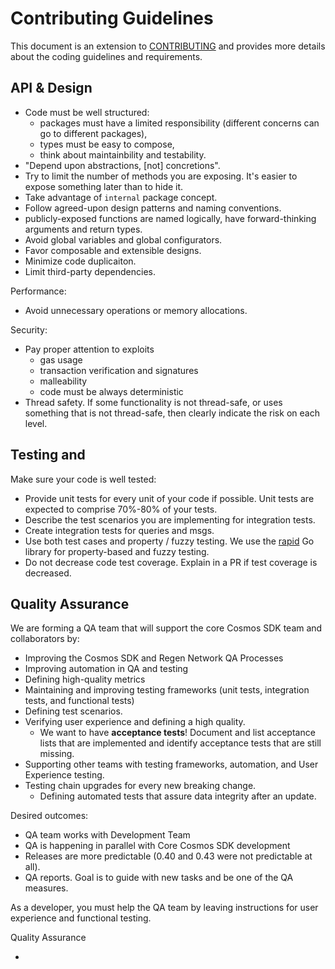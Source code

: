 # Contributing Guidelines

This document is an extension to [CONTRIBUTING](./CONTRIBUTING.md) and provides more details about the coding guidelines and requirements.

## API & Design

+ Code must be well structured:
  + packages must have a limited responsibility (different concerns can go to different packages),
  + types must be easy to compose,
  + think about maintainbility and testability.
+ "Depend upon abstractions, [not] concretions".
+ Try to limit the number of methods you are exposing. It's easier to expose something later than to hide it.
+ Take advantage of `internal` package concept.
+ Follow agreed-upon design patterns and naming conventions.
+ publicly-exposed functions are named logically, have forward-thinking arguments and return types.
+ Avoid global variables and global configurators.
+ Favor composable and extensible designs.
+ Minimize code duplicaiton.
+ Limit third-party dependencies.

Performance:
+ Avoid unnecessary operations or memory allocations.


Security:
+ Pay proper attention to exploits
  + gas usage
  + transaction verification and signatures
  + malleability
  + code must be always deterministic
+ Thread safety. If some functionality is not thread-safe, or uses something that is not thread-safe, then clearly indicate the risk on each level.


## Testing and

Make sure your code is well tested:
+ Provide unit tests for every unit of your code if possible. Unit tests are expected to comprise 70%-80% of your tests.
+ Describe the test scenarios you are implementing for integration tests.
+ Create integration tests for queries and msgs.
+ Use both test cases and property / fuzzy testing. We use the [rapid](pgregory.net/rapid) Go library for property-based and fuzzy testing.
+ Do not decrease code test coverage. Explain in a PR if test coverage is decreased.



## Quality Assurance

We are forming a QA team that will support the core Cosmos SDK team and collaborators by:
- Improving the Cosmos SDK and Regen Network QA Processes
- Improving automation in QA and testing
- Defining high-quality metrics
- Maintaining and improving testing frameworks (unit tests, integration tests, and functional tests)
- Defining test scenarios.
- Verifying user experience and defining a high quality.
    - We want to have **acceptance tests**! Document and list acceptance lists that are implemented and identify acceptance tests that are still missing.
- Supporting other teams with testing frameworks, automation, and User Experience testing.
- Testing chain upgrades for every new breaking change.
    - Defining automated tests that assure data integrity after an update.

Desired outcomes:

- QA team works with Development Team
- QA is happening in parallel with Core Cosmos SDK development
- Releases are more predictable (0.40 and 0.43 were not predictable at all).
- QA reports. Goal is to guide with new tasks and be one of the QA measures.


As a developer, you must help the QA team by leaving instructions for user experience and functional testing.

Quality Assurance

+
